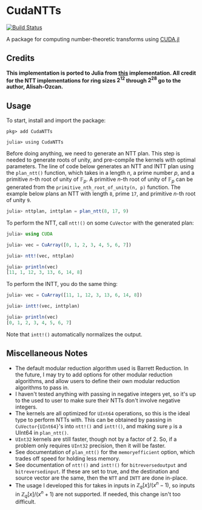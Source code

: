 # CudaNTTs

[![Build Status](https://github.com/alexp616/CudaNTTs.jl/actions/workflows/CI.yml/badge.svg?branch=main)](https://github.com/alexp616/CudaNTTs.jl/actions/workflows/CI.yml?query=branch%3Amain)

A package for computing number-theoretic transforms using [CUDA.jl](https://github.com/JuliaGPU/CUDA.jl)

## Credits
**This implementation is ported to Julia from [this](https://github.com/Alisah-Ozcan/GPU-NTT) implementation.
All credit for the NTT implementations for ring sizes $2^{12}$ through $2^{28}$ go to the author, Alisah-Ozcan.**

## Usage
To start, install and import the package:

```
pkg> add CudaNTTs

julia> using CudaNTTs
```

Before doing anything, we need to generate an NTT plan. This step is needed
to generate roots of unity, and pre-compile the kernels with optimal
parameters. The 
line of code below generates an NTT and INTT plan using the
`plan_ntt()` function, which takes in a length $n$, a prime 
number $p$, and a primitive $n$-th root of unity of $\mathbb{F}_p$. 
A primitive $n$-th root of unity of $\mathbb{F}_p$ can be generated 
from the `primitive_nth_root_of_unity(n, p)` function. The example 
below plans an NTT with length `8`, prime `17`, and primitive $n$-th root of unity `9`.
```julia
julia> nttplan, inttplan = plan_ntt(8, 17, 9)
```
To perform the NTT, call `ntt!()` on some `CuVector` with 
the generated plan:
```julia
julia> using CUDA

julia> vec = CuArray([0, 1, 2, 3, 4, 5, 6, 7])

julia> ntt!(vec, nttplan)

julia> println(vec)
[11, 1, 12, 3, 13, 6, 14, 8]
```
To perform the INTT, you do the same thing:
```julia
julia> vec = CuArray([11, 1, 12, 3, 13, 6, 14, 8])

julia> intt!(vec, inttplan)

julia> println(vec)
[0, 1, 2, 3, 4, 5, 6, 7]
```

Note that `intt!()` automatically normalizes the output.

## Miscellaneous Notes
- The default modular reduction algorithm used is Barrett Reduction. In the future,
I may try to add options for other modular reduction algorithms, and allow users
to define their own modular reduction algorithms to pass in.
- I haven't tested anything with passing in negative integers yet, so it's up to the used to user to make sure their NTTs don't involve negative integers.
- The kernels are all optimized for `UInt64` operations, so this is the ideal type to perform NTTs with. This can be obtained by passing in `CuVector{UInt64}`'s into `ntt!()` and `intt!()`, and making sure `p` is a UInt64 in `plan_ntt()`.
- `UInt32` kernels are still faster, though not by a factor of 2. So, if a problem only requires `UInt32` precision, then it will be faster.
- See documentation of `plan_ntt()` for the `memoryefficient` option, which trades off speed for holding less memory.
- See documentation of `ntt!()` and `intt!()` for `bitreversedoutput` and `bitreversedinput`. If these are set to true, and the destination and source vector are the same, then the `NTT` and `INTT` are done in-place.
- The usage I developed this for takes in inputs in $\mathbb{Z}_q[x]/(x^n - 1)$, so inputs in $\mathbb{Z}_q[x]/(x^n + 1)$ are not supported. If needed, this change isn't too difficult.
